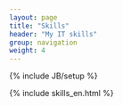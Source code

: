 ```yaml
---
layout: page
title: "Skills"
header: "My IT skills"
group: navigation
weight: 4
---
```

{% include JB/setup %}

<table class="table professional">

{% include skills_en.html %}

</table>